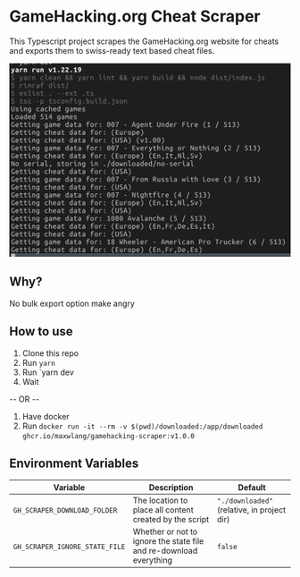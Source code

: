 # GameHacking.org Cheat Scraper

This Typescript project scrapes the GameHacking.org website for cheats and exports them to swiss-ready text based cheat files.

![image](./running.png)

## Why?

No bulk export option make angry

## How to use

1. Clone this repo
2. Run `yarn`
3. Run `yarn dev
4. Wait

-- OR --

1. Have docker
2. Run `docker run -it --rm -v $(pwd)/downloaded:/app/downloaded ghcr.io/maxwlang/gamehacking-scraper:v1.0.0`

## Environment Variables

| Variable                       | Description                                                        | Default                                     |
| ------------------------------ | ------------------------------------------------------------------ | ------------------------------------------- |
| `GH_SCRAPER_DOWNLOAD_FOLDER`   | The location to place all content created by the script            | `"./downloaded"` (relative, in project dir) |
| `GH_SCRAPER_IGNORE_STATE_FILE` | Whether or not to ignore the state file and re-download everything | `false`                                     |
